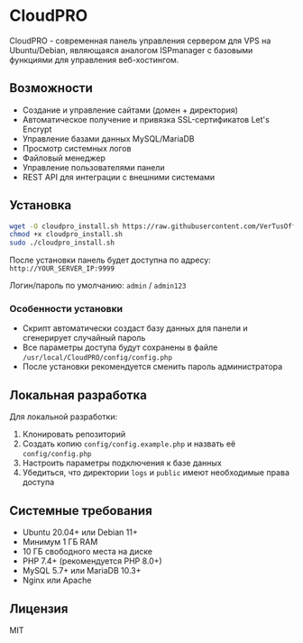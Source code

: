 # CloudPRO

CloudPRO - современная панель управления сервером для VPS на Ubuntu/Debian, являющаяся аналогом ISPmanager с базовыми функциями для управления веб-хостингом.

## Возможности

- Создание и управление сайтами (домен + директория)
- Автоматическое получение и привязка SSL-сертификатов Let's Encrypt
- Управление базами данных MySQL/MariaDB
- Просмотр системных логов
- Файловый менеджер
- Управление пользователями панели
- REST API для интеграции с внешними системами

## Установка

```bash
wget -O cloudpro_install.sh https://raw.githubusercontent.com/VerTusOffical/cloudpro/main/install.sh
chmod +x cloudpro_install.sh
sudo ./cloudpro_install.sh
```

После установки панель будет доступна по адресу: `http://YOUR_SERVER_IP:9999`

Логин/пароль по умолчанию: `admin` / `admin123`

### Особенности установки

- Скрипт автоматически создаст базу данных для панели и сгенерирует случайный пароль
- Все параметры доступа будут сохранены в файле `/usr/local/CloudPRO/config/config.php`
- После установки рекомендуется сменить пароль администратора

## Локальная разработка

Для локальной разработки:

1. Клонировать репозиторий
2. Создать копию `config/config.example.php` и назвать её `config/config.php`
3. Настроить параметры подключения к базе данных
4. Убедиться, что директории `logs` и `public` имеют необходимые права доступа

## Системные требования

- Ubuntu 20.04+ или Debian 11+
- Минимум 1 ГБ RAM
- 10 ГБ свободного места на диске
- PHP 7.4+ (рекомендуется PHP 8.0+)
- MySQL 5.7+ или MariaDB 10.3+
- Nginx или Apache

## Лицензия

MIT 